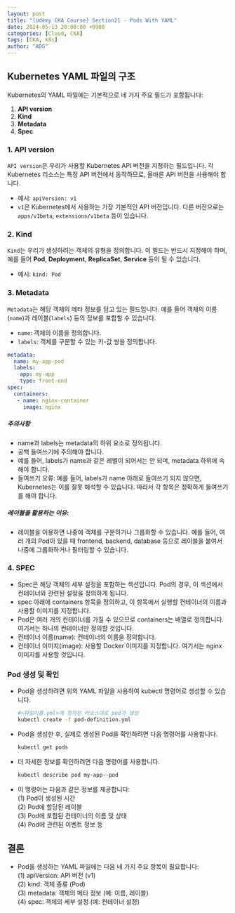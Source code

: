 ```yaml
---
layout: post
title: "[Udemy CKA Course] Section21 - Pods With YAML"
date: 2024-05-13 20:00:00 +0900
categories: [Cloud, CKA]
tags: [CKA, k8s]
author: "ADG"
---
```


## Kubernetes YAML 파일의 구조

Kubernetes의 YAML 파일에는 기본적으로 네 가지 주요 필드가 포함됩니다:

1. **API version**  
2. **Kind**  
3. **Metadata**  
4. **Spec**  

### 1. **API version**
`API version`은 우리가 사용할 Kubernetes API 버전을 지정하는 필드입니다. 각 Kubernetes 리소스는 특정 API 버전에서 동작하므로, 올바른 API 버전을 사용해야 합니다.

- 예시: `apiVersion: v1`
- `v1`은 Kubernetes에서 사용하는 가장 기본적인 API 버전입니다. 다른 버전으로는 `apps/v1beta`, `extensions/v1beta` 등이 있습니다.

### 2. **Kind**
`Kind`는 우리가 생성하려는 객체의 유형을 정의합니다. 이 필드는 반드시 지정해야 하며, 예를 들어 **Pod**, **Deployment**, **ReplicaSet**, **Service** 등이 될 수 있습니다.

- 예시: `kind: Pod`

### 3. **Metadata**
`Metadata`는 해당 객체의 메타 정보를 담고 있는 필드입니다. 예를 들어 객체의 이름(`name`)과 레이블(`labels`) 등의 정보를 포함할 수 있습니다.

- `name`: 객체의 이름을 정의합니다.
- `labels`: 객체를 구분할 수 있는 키-값 쌍을 정의합니다.

```yaml
metadata:
  name: my-app-pod
  labels:
    app: my-app
    type: front-end
spec:
  containers:
   - name: nginx-container
     image: nginx
```

  ##### 주의사항
  - name과 labels는 metadata의 하위 요소로 정의됩니다.
  - 공백 들여쓰기에 주의해야 합니다.
  - 예를 들어, labels가 name과 같은 레벨이 되어서는 안 되며, metadata 하위에 속해야 합니다.
  - 들여쓰기 오류: 예를 들어, labels가 name 아래로 들여쓰기 되지 않으면, Kubernetes는 이를 잘못 해석할 수 있습니다. 따라서 각 항목은 정확하게 들여쓰기를 해야 합니다.
  ##### 레이블을 활용하는 이유:
  - 레이블을 이용하면 나중에 객체를 구분하거나 그룹화할 수 있습니다. 예를 들어, 여러 개의 Pod이 있을 때 frontend, backend, database 등으로 레이블을 붙여서 나중에 그룹화하거나 필터링할 수 있습니다.

### 4. SPEC
- Spec은 해당 객체의 세부 설정을 포함하는 섹션입니다. Pod의 경우, 이 섹션에서 컨테이너와 관련된 설정을 정의하게 됩니다.
- spec 아래에 containers 항목을 정의하고, 이 항목에서 실행할 컨테이너의 이름과 사용할 이미지를 지정합니다.
- Pod은 여러 개의 컨테이너를 가질 수 있으므로 containers는 배열로 정의합니다. 여기서는 하나의 컨테이너만 정의할 것입니다.
- 컨테이너 이름(name): 컨테이너의 이름을 정의합니다.
- 컨테이너 이미지(image): 사용할 Docker 이미지를 지정합니다. 여기서는 nginx 이미지를 사용할 것입니다.

### Pod 생성 및 확인

- Pod을 생성하려면 위의 YAML 파일을 사용하여 kubectl 명령어로 생성할 수 있습니다.
  ```bash
  #<파일이름.yml>에 정의된 리소스대로 pod가 생성
  kubectl create -f pod-definition.yml
  ```
- Pod을 생성한 후, 실제로 생성된 Pod을 확인하려면 다음 명령어를 사용합니다.
  ```bash
  kubectl get pods
  ```

- 더 자세한 정보를 확인하려면 다음 명령어를 사용합니다.
  ```bash
  kubectl describe pod my-app--pod
  ```
- 이 명령어는 다음과 같은 정보를 제공합니다:  
  (1) Pod이 생성된 시간  
  (2) Pod에 할당된 레이블  
  (3) Pod에 포함된 컨테이너의 이름 및 상태  
  (4) Pod에 관련된 이벤트 정보 등  

## 결론
- Pod을 생성하는 YAML 파일에는 다음 네 가지 주요 항목이 필요합니다:  
  (1) apiVersion: API 버전 (v1)  
  (2) kind: 객체 종류 (Pod)  
  (3) metadata: 객체의 메타 정보 (예: 이름, 레이블)  
  (4) spec: 객체의 세부 설정 (예: 컨테이너 설정)  
